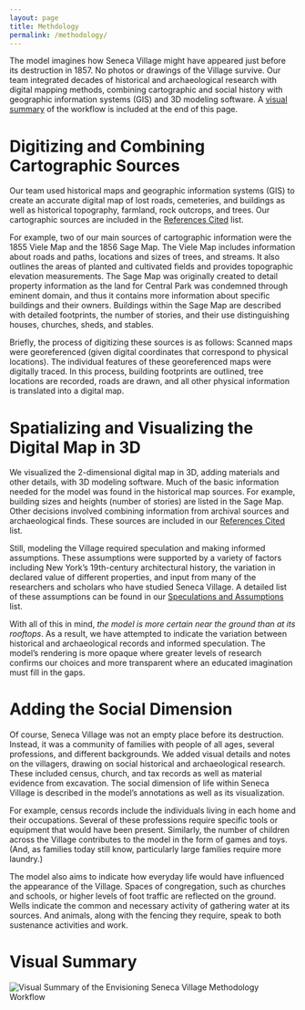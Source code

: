 ```yaml
---
layout: page
title: Methdology
permalink: /methodology/
---
```

The model imagines how Seneca Village might have appeared just before its destruction in 1857. No photos or drawings of the Village survive. Our team integrated decades of historical and archaeological research with digital mapping methods, combining cartographic and social history with geographic information systems (GIS) and 3D modeling software. A [visual summary](#visual-summary) of the workflow is included at the end of this page.

# Digitizing and Combining Cartographic Sources
Our team used historical maps and geographic information systems (GIS) to create an accurate digital map of lost roads, cemeteries, and buildings as well as historical topography, farmland, rock outcrops, and trees. Our cartographic sources are included in the [References Cited](/pages/references.md) list.

For example, two of our main sources of cartographic information were the 1855 Viele Map and the 1856 Sage Map. The Viele Map includes information about roads and paths, locations and sizes of trees, and streams. It also outlines the areas of planted and cultivated fields and provides topographic elevation measurements. The Sage Map was originally created to detail property information as the land for Central Park was condemned through eminent domain, and thus it contains more information about specific buildings and their owners. Buildings within the Sage Map are described with detailed footprints, the number of stories, and their use distinguishing houses, churches, sheds, and stables.

Briefly, the process of digitizing these sources is as follows: Scanned maps were georeferenced (given digital coordinates that correspond to physical locations). The individual features of these georeferenced maps were digitally traced. In this process, building footprints are outlined, tree locations are recorded, roads are drawn, and all other physical information is translated into a digital map. 

# Spatializing and Visualizing the Digital Map in 3D
We visualized the 2-dimensional digital map in 3D, adding materials and other details, with 3D modeling software. Much of the basic information needed for the model was found in the historical map sources. For example, building sizes and heights (number of stories) are listed in the Sage Map. Other decisions involved combining information from archival sources and archaeological finds. These sources are included in our [References Cited](/pages/references.md) list.

Still, modeling the Village required speculation and making informed assumptions. These assumptions were supported by a variety of factors including New York’s 19th-century architectural history, the variation in declared value of different properties, and input from many of the researchers and scholars who have studied Seneca Village. A detailed list of these assumptions can be found in our [Speculations and Assumptions](/pages/speculations.md) list.

With all of this in mind, *the model is more certain near the ground than at its rooftops*. As a result, we have attempted to indicate the variation between historical and archaeological records and informed speculation. The model’s rendering is more opaque where greater levels of research confirms our choices and more transparent where an educated imagination must fill in the gaps.

# Adding the Social Dimension
Of course, Seneca Village was not an empty place before its destruction. Instead, it was a community of families with people of all ages, several professions, and different backgrounds. We added visual details and notes on the villagers, drawing on social historical and archaeological research. These included census, church, and tax records as well as material evidence from excavation. The social dimension of life within Seneca Village is described in the model’s annotations as well as its visualization.

For example, census records include the individuals living in each home and their occupations. Several of these professions require specific tools or equipment that would have been present. Similarly, the number of children across the Village contributes to the model in the form of games and toys. (And, as families today still know, particularly large families require more laundry.)

The model also aims to indicate how everyday life would have influenced the appearance of the Village. Spaces of congregation, such as churches and schools, or higher levels of foot traffic are reflected on the ground. Wells indicate the common and necessary activity of gathering water at its sources. And animals, along with the fencing they require, speak to both sustenance activities and work. 

# Visual Summary

![Visual Summary of the Envisioning Seneca Village Methodology Workflow](/img/MethodologySpatialWorkflow.png)